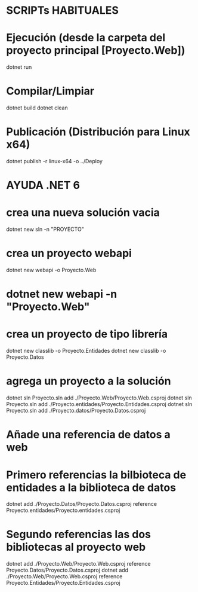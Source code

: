 # SCRIPTs HABITUALES

# Ejecución (desde la carpeta del proyecto principal [Proyecto.Web])
dotnet run

# Compilar/Limpiar
dotnet build
dotnet clean

# Publicación (Distribución para Linux x64)
dotnet publish -r linux-x64 -o ../Deploy



# AYUDA .NET 6

# crea una nueva solución vacia
dotnet new sln -n "PROYECTO"

# crea un proyecto webapi
dotnet new webapi -o Proyecto.Web
# dotnet new webapi -n "Proyecto.Web"

# crea un proyecto de tipo librería
dotnet new classlib -o Proyecto.Entidades
dotnet new classlib -o Proyecto.Datos

# agrega un proyecto a la solución
dotnet sln Proyecto.sln add ./Proyecto.Web/Proyecto.Web.csproj
dotnet sln Proyecto.sln add ./Proyecto.entidades/Proyecto.Entidades.csproj
dotnet sln Proyecto.sln add ./Proyecto.datos/Proyecto.Datos.csproj

# Añade una referencia de datos a web
# Primero referencias la bilbioteca de entidades a la biblioteca de datos
dotnet add ./Proyecto.Datos/Proyecto.Datos.csproj reference Proyecto.entidades/Proyecto.entidades.csproj

# Segundo referencias las dos bibliotecas al proyecto web
dotnet add ./Proyecto.Web/Proyecto.Web.csproj reference Proyecto.Datos/Proyecto.Datos.csproj
dotnet add ./Proyecto.Web/Proyecto.Web.csproj reference Proyecto.Entidades/Proyecto.Entidades.csproj
